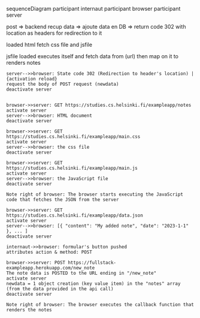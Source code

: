 sequenceDiagram
participant internaut
participant browser
participant server

post => backend recup data => ajoute data en DB => return code 302 with location as headers for redirection to it

loaded html fetch css file and jsfile

jsfile loaded executes itself and fetch data from (url) then map on it to renders notes

    server-->>browser: State code 302 (Redirection to header's location) | {activation reload}
    request the body of POST request (newdata)
    deactivate server


    browser->>server: GET https://studies.cs.helsinki.fi/exampleapp/notes
    activate server
    server-->>browser: HTML document
    deactivate server

    browser->>server: GET https://studies.cs.helsinki.fi/exampleapp/main.css
    activate server
    server-->>browser: the css file
    deactivate server

    browser->>server: GET https://studies.cs.helsinki.fi/exampleapp/main.js
    activate server
    server-->>browser: the JavaScript file
    deactivate server

    Note right of browser: The browser starts executing the JavaScript code that fetches the JSON from the server

    browser->>server: GET https://studies.cs.helsinki.fi/exampleapp/data.json
    activate server
    server-->>browser: [{ "content": "My added note", "date": "2023-1-1" }, ... ]
    deactivate server

    internaut->>browser: formular's button pushed
    attributes action & method: POST

    browser->>server: POST https://fullstack-exampleapp.herokuapp.com/new_note
    The note data is POSTED to the URL ending in "/new_note"
    activate server
    newdata = 1 object creation (key value item) in the "notes" array (from the data provided in the api call)
    deactivate server

    Note right of browser: The browser executes the callback function that renders the notes
